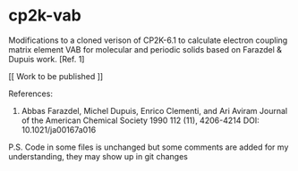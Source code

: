 # cp2k-vab
Modifications to a cloned verison of CP2K-6.1 to calculate electron coupling matrix element VAB for molecular and periodic solids based on Farazdel & Dupuis work. [Ref. 1]

[[ Work to be published ]]

References:
1. Abbas Farazdel, Michel Dupuis, Enrico Clementi, and Ari Aviram
Journal of the American Chemical Society 1990 112 (11), 4206-4214
DOI: 10.1021/ja00167a016


P.S. Code in some files is unchanged but some comments are added for my understanding, they may show up in git changes
